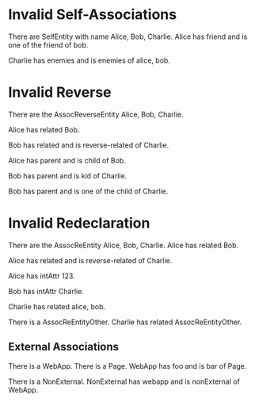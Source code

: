 
# Invalid Self-Associations

There are SelfEntity with name Alice, Bob, Charlie.
Alice has friend and is one of the friend of bob.
<!--      ^
error: mismatching cardinalities of self-association 'SelfEntity.friend' [association.self.cardinality.mismatch]
-->

Charlie has enemies and is enemies of alice, bob.
<!--        ^
error: mismatching cardinalities of self-association 'SelfEntity.enemies' [association.self.cardinality.mismatch]
-->

# Invalid Reverse

There are the AssocReverseEntity Alice, Bob, Charlie.

Alice has related Bob.
<!--      ^
note: 'AssocReverseEntity.related' was first declared here [property.declaration.first]
-->

Bob has related and is reverse-related of Charlie.
<!--                   ^
error: cannot define reverse association name 'reverseRelated' for unidirectional association 'AssocReverseEntity.related' after the first declaration [association.reverse.late]
-->

Alice has parent and is child of Bob.
<!--                    ^
note: 'AssocReverseEntity.child' was first declared here [property.declaration.first]
-->

Bob has parent and is kid of Charlie.
<!--                  ^
error: conflicting redeclaration of reverse association of 'AssocReverseEntity.parent' [association.reverse.conflict]
                      ^
note: was: AssocReverseEntity.child, association to one 'AssocReverseEntity' [conflict.old]
                      ^
note: now: AssocReverseEntity.kid, association to one 'AssocReverseEntity' [conflict.new]
-->

Bob has parent and is one of the child of Charlie.
<!--                             ^
error: conflicting redeclaration of reverse association of 'AssocReverseEntity.parent' [association.reverse.conflict]
                                 ^
note: was: AssocReverseEntity.child, association to one 'AssocReverseEntity' [conflict.old]
                                 ^
note: now: AssocReverseEntity.child, association to many 'AssocReverseEntity' [conflict.new]
-->

# Invalid Redeclaration

There are the AssocReEntity Alice, Bob, Charlie.
Alice has related Bob.
<!--      ^
note: 'AssocReEntity.related' was first declared here [property.declaration.first]
-->

Alice has related and is reverse-related of Charlie.
<!--                     ^
error: cannot define reverse association name 'reverseRelated' for unidirectional association 'AssocReEntity.related' after the first declaration [association.reverse.late]
-->

Alice has intAttr 123.
<!--      ^
note: 'AssocReEntity.intAttr' was first declared here [property.declaration.first]
-->

Bob has intAttr Charlie.
<!--    ^
error: conflicting redeclaration of 'AssocReEntity.intAttr' [property.redeclaration.conflict]
        ^
note: was: attribute of one 'int' [conflict.old]
        ^
note: now: association to one 'AssocReEntity' [conflict.new]
-->

Charlie has related alice, bob.
<!--        ^
error: conflicting redeclaration of 'AssocReEntity.related' [property.redeclaration.conflict]
            ^
note: was: association to one 'AssocReEntity' [conflict.old]
            ^
note: now: association to many 'AssocReEntity' [conflict.new]
-->

There is a AssocReEntityOther.
Charlie has related AssocReEntityOther.
<!--        ^
error: conflicting redeclaration of 'AssocReEntity.related' [property.redeclaration.conflict]
            ^
note: was: association to one 'AssocReEntity' [conflict.old]
            ^
note: now: association to one 'AssocReEntityOther' [conflict.new]
-->

## External Associations

There is a WebApp.
There is a Page.
WebApp has foo and is bar of Page.
<!--       ^
error: cannot resolve or add association 'foo' in external class 'WebApp' [association.unresolved.external]
-->

There is a NonExternal.
NonExternal has webapp and is nonExternal of WebApp.
<!--                          ^
error: cannot resolve or add association 'nonExternal' in external class 'WebApp' [association.unresolved.external]
-->
